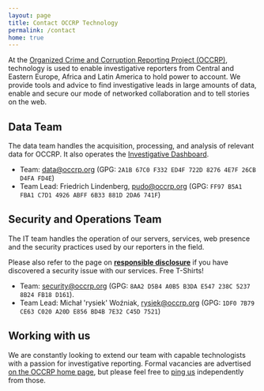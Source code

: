 ```yaml
---
layout: page
title: Contact OCCRP Technology
permalink: /contact
home: true
---
```


At the [Organized Crime and Corruption Reporting Project (OCCRP)](https://occrp.org),
technology is used to enable investigative reporters from Central and Eastern
Europe, Africa and Latin America to hold power to account. We provide tools and
advice to find investigative leads in large amounts of data, enable and secure our mode
of networked collaboration and to tell stories on the web.

## Data Team

The data team handles the acquisition, processing, and analysis of relevant data for
OCCRP. It also operates the [Investigative Dashboard](https://investigativedashboard.org/).

* Team: data@occrp.org (GPG: `2A1B 67C0 F332 ED4F 722D 8276 4E7F 26CB D4FA FD4E`)
* Team Lead: Friedrich Lindenberg, pudo@occrp.org
  (GPG: `FF97 B5A1 FBA1 C7D1 4926 ABFF 6B33 881D 2DA6 741F`)


## Security and Operations Team

The IT team handles the operation of our servers, services, web presence and the 
security practices used by our reporters in the field.

Please also refer to the page on **[responsible disclosure](https://www.occrp.org/en/responsible-disclosure)**
if you have discovered a security issue with our services. Free T-Shirts!

* Team: security@occrp.org (GPG: `8AA2 D5B4 A0B5 B3DA E547 238C 5237 8B24 FB18 D161`).
* Team Lead: Michał 'rysiek' Woźniak, rysiek@occrp.org
  (GPG: `1DF0 7B79 CE63 C020 A20D E856 BD4B 7E32 C45D 7521`)

## Working with us

We are constantly looking to extend our team with capable technologists with a passion 
for investigative reporting. Formal vacancies are advertised [on the OCCRP home page](https://www.occrp.org/en/jobs),
but please feel free to [ping us](mailto:jobs@occrp.org) independently from those.